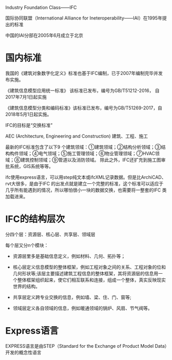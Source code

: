 Industry Foundation Class——IFC

国际协同联盟（International Alliance for Ineteroperability——IAI）在1995年提出的标准

中国的IAI分部在2005年6月成立于北京

# 国内标准

我国的《建筑对象数字化定义》标准也基于IFC编制，已于2007年编制完毕并发布实施。

《建筑信息模型应用统一标准》 该标准已发布，编号为GB/T51212-2016， 自2017年7月1日起实施

《建筑信息模型分类和编码标准》该标准已发布，编号为GB/T51269-2017，自2018年5月1日起实施。



IFC的目标是“交换标准”



AEC (Architecture, Engineering and Construction) 建筑、工程、施工



最新的IFC标准包含了以下9 个建筑领域：①建筑领域；②结构分析领域；③结构构件领域；④电气领域；⑤施工管理领域；⑥物业管理领域；⑦HVAC领域；⑧建筑控制领域；⑨管道以及消防领域。 除此之外，IFC还扩充到施工图审批系统，GIS系统等等。



ifc使用express语言，可以用step纯文本或ifcXML记录数据。但是比ArchiCAD、rvt大很多，是由于IFC 的出发点就是建立一个完整的标准，这个标准可以适应于几乎所有能遇到的情况，所以哪怕很小一块的数据交换，也需要将一整套的IFC 类加载进来。

# IFC的结构层次

分四个层：资源层、核心层、共享层、领域层

每个层又分n个模块：

- 资源层里多是基础信息定义，例如材料、几何、拓扑等；

- 核心层定义信息模型的整体框架，例如工程对象之间的关系、工程对象的位和几何形状等;该层主要描述建筑工程信息的整体框架，其将资源层的信息用一个整体框架组织起来，使它们相互联系和连接，组成一个整体，真实反映现实世界的结构。

- 共享层定义跨专业交换的信息，例如墙、梁、住、门、窗等;

- 领域层定义各自领域的信息，例如暖通领域的锅炉、风扇、节气阀等。

# Express语言

EXPRESS语言是由STEP（Standard for the Exchange of Product Model Data）开发的概念性语言